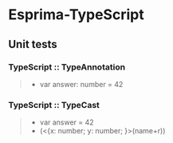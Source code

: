 # Esprima-TypeScript

## Unit tests

### TypeScript :: TypeAnnotation

> * var answer: number = 42

### TypeScript :: TypeCast

> * var answer = <Teste>42
> * (<{x: number; y: number; }>(name+r))
